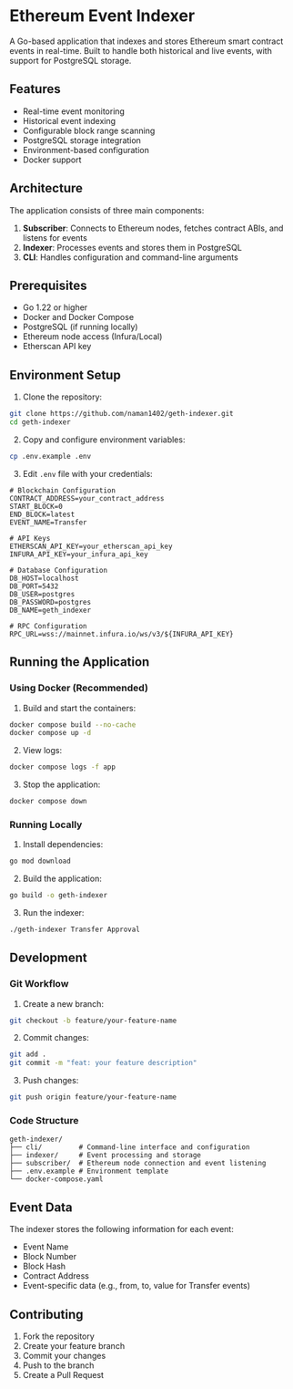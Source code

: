 # Ethereum Event Indexer

A Go-based application that indexes and stores Ethereum smart contract events in real-time. Built to handle both historical and live events, with support for PostgreSQL storage.

## Features

- Real-time event monitoring
- Historical event indexing
- Configurable block range scanning
- PostgreSQL storage integration
- Environment-based configuration
- Docker support

## Architecture

The application consists of three main components:

1. **Subscriber**: Connects to Ethereum nodes, fetches contract ABIs, and listens for events
2. **Indexer**: Processes events and stores them in PostgreSQL
3. **CLI**: Handles configuration and command-line arguments

## Prerequisites

- Go 1.22 or higher
- Docker and Docker Compose
- PostgreSQL (if running locally)
- Ethereum node access (Infura/Local)
- Etherscan API key

## Environment Setup

1. Clone the repository:
```bash
git clone https://github.com/naman1402/geth-indexer.git
cd geth-indexer
```

2. Copy and configure environment variables:
```bash
cp .env.example .env
```

3. Edit `.env` file with your credentials:
```env
# Blockchain Configuration
CONTRACT_ADDRESS=your_contract_address
START_BLOCK=0
END_BLOCK=latest
EVENT_NAME=Transfer

# API Keys
ETHERSCAN_API_KEY=your_etherscan_api_key
INFURA_API_KEY=your_infura_api_key

# Database Configuration
DB_HOST=localhost
DB_PORT=5432
DB_USER=postgres
DB_PASSWORD=postgres
DB_NAME=geth_indexer

# RPC Configuration
RPC_URL=wss://mainnet.infura.io/ws/v3/${INFURA_API_KEY}
```

## Running the Application

### Using Docker (Recommended)

1. Build and start the containers:
```bash
docker compose build --no-cache
docker compose up -d
```

2. View logs:
```bash
docker compose logs -f app
```

3. Stop the application:
```bash
docker compose down
```

### Running Locally

1. Install dependencies:
```bash
go mod download
```

2. Build the application:
```bash
go build -o geth-indexer
```

3. Run the indexer:
```bash
./geth-indexer Transfer Approval
```

## Development

### Git Workflow

1. Create a new branch:
```bash
git checkout -b feature/your-feature-name
```

2. Commit changes:
```bash
git add .
git commit -m "feat: your feature description"
```

3. Push changes:
```bash
git push origin feature/your-feature-name
```

### Code Structure

```
geth-indexer/
├── cli/         # Command-line interface and configuration
├── indexer/     # Event processing and storage
├── subscriber/  # Ethereum node connection and event listening
├── .env.example # Environment template
└── docker-compose.yaml
```

## Event Data

The indexer stores the following information for each event:
- Event Name
- Block Number
- Block Hash
- Contract Address
- Event-specific data (e.g., from, to, value for Transfer events)

## Contributing

1. Fork the repository
2. Create your feature branch
3. Commit your changes
4. Push to the branch
5. Create a Pull Request


